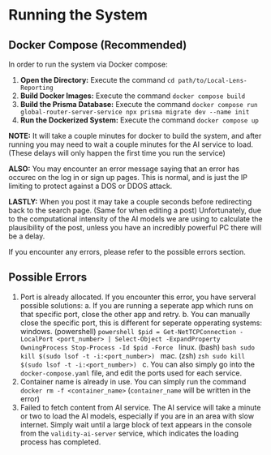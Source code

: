 # Running the System

## Docker Compose (Recommended)

In order to run the system via Docker compose:

1. **Open the Directory:**
    Execute the command `cd path/to/Local-Lens-Reporting`
2. **Build Docker Images:**
    Execute the command `docker compose build`
3. **Build the Prisma Database:**
    Execute the command `docker compose run global-router-server-service npx prisma migrate dev --name init`
4. **Run the Dockerized System:**
    Execute the command `docker compose up`

**NOTE:** It will take a couple minutes for docker to build the system, and after running you may need to wait a couple minutes for the AI service to load. (These delays will only happen the first time you run the service)

**ALSO:** You may encounter an error message saying that an error has occurec on the log in or sign up pages. This is normal, and is just the IP limiting to protect against a DOS or DDOS attack.

**LASTLY:** When you post it may take a couple seconds before redirecting back to the search page. (Same for when editing a post) Unfortunately, due to the computational intensity of the AI models we are using to calculate the plausibility of the post, unless you have an incredibly powerful PC there will be a delay.

If you encounter any errors, please refer to the possible errors section.

## Possible Errors

1. Port is already allocated. If you encounter this error, you have serveral possible solutions:
    a. If you are running a seperate app which runs on that specific port, close the other app and retry.
    b. You can manually close the specific port, this is different for seperate opperating systems:
        windows. (powershell) ```powershell
            $pid = Get-NetTCPConnection -LocalPort <port_number> | Select-Object -ExpandProperty OwningProcess
            Stop-Process -Id $pid -Force
            ```
        linux. (bash) ```bash
            sudo kill $(sudo lsof -t -i:<port_number>)
            ```
        mac. (zsh) ```zsh
            sudo kill $(sudo lsof -t -i:<port_number>)
            ```
    c. You can also simply go into the `docker-compose.yaml` file, and edit the ports used for each service.
2. Container name is already in use. You can simply run the command `docker rm -f <container_name>` (`container_name` will be written in the error)
3. Failed to fetch content from AI service. The AI service will take a minute or two to load the AI models, especially if you are in an area with slow internet. Simply wait until a large block of text appears in the console from the `validity-ai-server` service, which indicates the loading process has completed.
